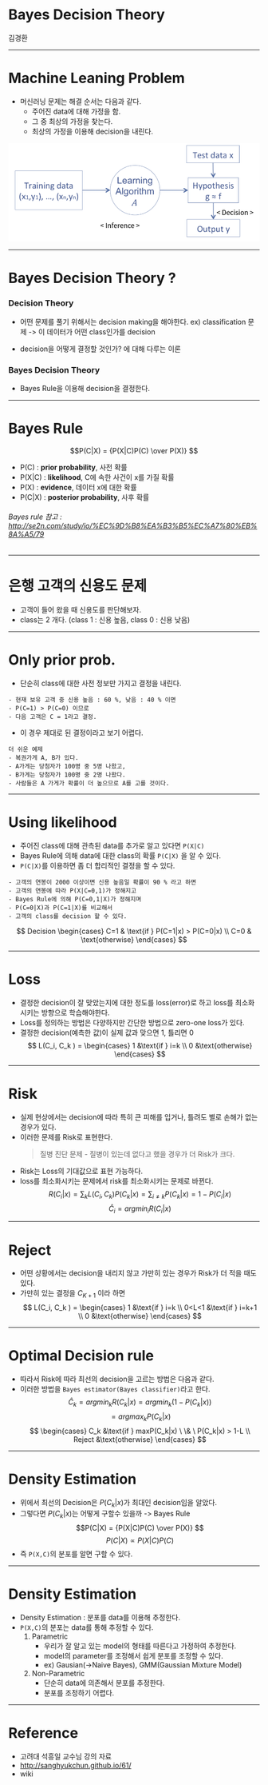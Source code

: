 <script type="text/javascript" src="http://cdn.mathjax.org/mathjax/latest/MathJax.js?config=TeX-AMS-MML_HTMLorMML"></script>

<!-- page_number: true -->

Bayes Decision Theory
===============

김경환

---

# Machine Leaning Problem
- 머신러닝 문제는 해결 순서는 다음과 같다.
	- 주어진 data에 대해 가정을 함.
	- 그 중 최상의 가정을 찾는다.
	- 최상의 가정을 이용해 decision을 내린다.

![](img/machinelearing_scheme.png)

---
# Bayes Decision Theory ?

### Decision Theory

- 어떤 문제를 풀기 위해서는 decision making을 해야한다.
	ex) classification 문제 -> 이 데이터가 어떤 class인가를 decision

- decision을 어떻게 결정할 것인가? 에 대해 다루는 이론

### Bayes Decision Theory

- Bayes Rule을 이용해 decision을 결정한다.

---

# Bayes Rule

$$P(C|X) = {P(X|C)P(C) \over P(X)} $$

- P(C) : __prior probability__, 사전 확률
- P(X|C) : __likelihood__, C에 속한 사건이 x를 가질 확률
- P(X) : __evidence__, 데이터 x에 대한 확률
- P(C|X) : __posterior probability__, 사후 확률

###### Bayes rule 참고 : http://se2n.com/study/io/%EC%9D%B8%EA%B3%B5%EC%A7%80%EB%8A%A5/79

---

# 은행 고객의 신용도 문제

- 고객이 들어 왔을 때 신용도를 판단해보자.
- class는 2 개다. (class 1 : 신용 높음,  class 0 : 신용 낮음)

---

# Only prior prob.

- 단순히 class에 대한 사전 정보만 가지고 결정을 내린다.
```
- 현재 보유 고객 중 신용 높음 : 60 %, 낮음 : 40 % 이면
- P(C=1) > P(C=0) 이므로
- 다음 고객은 C = 1라고 결정.
```
- 이 경우 제대로 된 결정이라고 보기 어렵다.
```
더 쉬운 예제
- 복권가게 A, B가 있다.
- A가게는 당첨자가 100명 중 5명 나왔고,
- B가게는 당첨자가 100명 중 2명 나왔다.
- 사람들은 A 가게가 확률이 더 높으므로 A를 고를 것이다.
```
---

# Using likelihood

- 주어진 class에 대해 관측된 data를 추가로 알고 있다면 `P(X|C)`
- Bayes Rule에 의해 data에 대한 class의 확률 `P(C|X)` 을 알 수 있다.
- `P(C|X)`를 이용하면 좀 더 합리적인 결정을 할 수 있다.
```
- 고객의 연봉이 2000 이상이면 신용 높음일 확률이 90 % 라고 하면
- 고객의 연봉에 따라 P(X|C=0,1)가 정해지고
- Bayes Rule에 의해 P(C=0,1|X)가 정해지며
- P(C=0|X)과 P(C=1|X)를 비교해서
- 고객의 class를 decision 할 수 있다.
```
$$ Decision \begin{cases} C=1 & \text{if } P(C=1|x) > P(C=0|x) \\
C=0 & \text{otherwise} \end{cases} $$

---

# Loss
- 결정한 decision이 잘 맞았는지에 대한 정도를 loss(error)로 하고 loss를 최소화시키는 방향으로 학습해야한다.
- Loss를 정의하는 방법은 다양하지만 간단한 방법으로 zero-one loss가 있다.
- 결정한 decision(예측한 값)이 실제 값과 맞으면 1, 틀리면 0
$$ L(C_i, C_k )  = \begin{cases} 1 &\text{if } i=k \\ 0 &\text{otherwise} \end{cases} $$

---

# Risk
- 실제 현상에서는 decision에 따라 특히 큰 피해를 입거나, 틀려도 별로 손해가 없는 경우가 있다.
- 이러한 문제를 Risk로 표현한다.
	> 질병 진단 문제 - 질병이 있는데 없다고 했을 경우가 더 Risk가 크다.
- Risk는 Loss의 기대값으로 표현 가능하다.
- loss를 최소화시키는 문제에서 risk를 최소화시키는 문제로 바뀐다.
$$ R(C_i|x) = \sum_{k}L(C_i, C_k)P(C_k|x) = \sum_{i\ne k}P(C_k|x) = 1-P(C_i|x) $$
$$ \hat C_i = argmin_{i}R(C_i|x)  $$

---

# Reject
- 어떤 상황에서는 decision을 내리지 않고 가만히 있는 경우가 Risk가 더 적을 때도 있다.
- 가만히 있는 결정을 $C_{K+1}$ 이라 하면
$$ L(C_i, C_k )  = \begin{cases} 1 &\text{if } i=k \\ 0<L<1 &\text{if } i=k+1 \\ 0 &\text{otherwise} \end{cases} $$

---

# Optimal Decision rule
- 따라서 Risk에 따라 최선의 decision을 고르는 방법은 다음과 같다.
- 이러한 방법을 `Bayes estimator(Bayes classifier)`라고 한다.
$$ \hat C_k = argmin_{k}R(C_k|x) = argmin_k(1-P(C_k|x))$$
$$ = argmax_kP(C_k|x) $$
$$ \begin{cases} C_k &\text{if } maxP(C_k|x) \ \& \  P(C_k|x) > 1-L
\\ Reject &\text{otherwise} \end{cases} $$

---

# Density Estimation
- 위에서 최선의 Decision은 $P(C_k|x)$가 최대인 decision임을 알았다.
- 그렇다면 $P(C_k|x)$는 어떻게 구할수 있을까 -> Bayes Rule
$$P(C|X) = {P(X|C)P(C) \over P(X)} $$
$$ P(C|X) \propto P(X|C)P(C) $$
- 즉 `P(X,C)`의 분포를 알면 구할 수 있다.

---

# Density Estimation
- Density Estimation : 분포를 data를 이용해 추정한다.
- `P(X,C)`의 분포는 data를 통해 추정할 수 있다.
	1. Parametric
		- 우리가 잘 알고 있는 model의 형태를 따른다고 가정하여 추정한다.
		- model의 parameter를 조정해서 쉽게 분포를 조정할 수 있다.
		- ex) Gausian(->Naive Bayes), GMM(Gaussian Mixture Model)
	2. Non-Parametric
		- 단순히 data에 의존해서 분포를 추정한다.
		- 분포를 조정하기 어렵다.

---

# Reference
- 고려대 석흥일 교수님 강의 자료
- http://sanghyukchun.github.io/61/
- wiki
